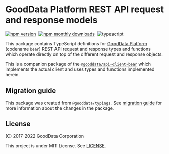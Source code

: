 # GoodData Platform REST API request and response models

[![npm version](https://img.shields.io/npm/v/@gooddata/api-model-bear)](https://www.npmjs.com/@gooddata/api-model-bear)&nbsp;
[![npm monthly downloads](https://img.shields.io/npm/dm/@gooddata/api-model-bear)](https://npmcharts.com/compare/@gooddata/api-model-bear?minimal=true)&nbsp;
![typescript](https://img.shields.io/badge/typescript-first-blue?logo=typescript)

This package contains TypeScript definitions for [GoodData Platform](https://sdk.gooddata.com/gooddata-ui/docs/platform_intro.html) (codename `bear`) REST API request and response types and functions
which operate directly on top of the different request and response objects.

This is a companion package of the [`@gooddata/api-client-bear`](https://www.npmjs.com/package/@gooddata/sdk-backend-bear) which implements the actual client and uses
types and functions implemented herein.

## Migration guide

This package was created from `@gooddata/typings`. See [migration guide](https://sdk.gooddata.com/gooddata-ui/docs/migration_guide_8.html)
for more information about the changes in the package.

## License

(C) 2017-2022 GoodData Corporation

This project is under MIT License. See [LICENSE](https://github.com/gooddata/gooddata-ui-sdk/blob/master/libs/api-model-bear/LICENSE).
